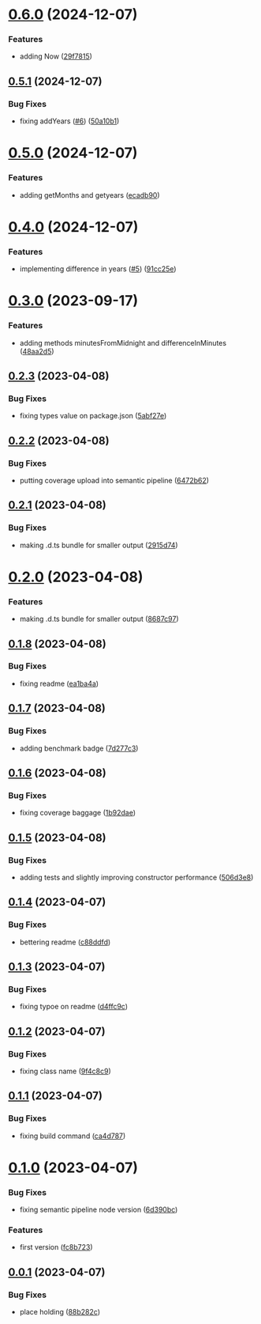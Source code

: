 # [0.6.0](https://github.com/codibre/sonic-date/compare/v0.5.1...v0.6.0) (2024-12-07)


### Features

* adding Now ([29f7815](https://github.com/codibre/sonic-date/commit/29f78157189a9d39de1e72d238701e085137e5ac))

## [0.5.1](https://github.com/codibre/sonic-date/compare/v0.5.0...v0.5.1) (2024-12-07)


### Bug Fixes

* fixing addYears ([#6](https://github.com/codibre/sonic-date/issues/6)) ([50a10b1](https://github.com/codibre/sonic-date/commit/50a10b1a913d1802aa9eebb6e64791a0b0caf7e2))

# [0.5.0](https://github.com/codibre/sonic-date/compare/v0.4.0...v0.5.0) (2024-12-07)


### Features

* adding getMonths and getyears ([ecadb90](https://github.com/codibre/sonic-date/commit/ecadb9088c45f5d001b32eef6035369a41195016))

# [0.4.0](https://github.com/codibre/sonic-date/compare/v0.3.0...v0.4.0) (2024-12-07)


### Features

* implementing difference in years ([#5](https://github.com/codibre/sonic-date/issues/5)) ([91cc25e](https://github.com/codibre/sonic-date/commit/91cc25e90ba5909cdf3eb0bb9255001c805f4e9a))

# [0.3.0](https://github.com/codibre/sonic-date/compare/v0.2.3...v0.3.0) (2023-09-17)


### Features

* adding methods minutesFromMidnight and differenceInMinutes ([48aa2d5](https://github.com/codibre/sonic-date/commit/48aa2d57385ba2e196ce68e27a58cb73e6582e98))

## [0.2.3](https://github.com/codibre/sonic-date/compare/v0.2.2...v0.2.3) (2023-04-08)


### Bug Fixes

* fixing types value on package.json ([5abf27e](https://github.com/codibre/sonic-date/commit/5abf27ef43842df226ecf19c05717b0e39d4dc36))

## [0.2.2](https://github.com/codibre/sonic-date/compare/v0.2.1...v0.2.2) (2023-04-08)


### Bug Fixes

* putting coverage upload into semantic pipeline ([6472b62](https://github.com/codibre/sonic-date/commit/6472b6285c2cc136f5a5ee815bee6fcf670e4924))

## [0.2.1](https://github.com/codibre/sonic-date/compare/v0.2.0...v0.2.1) (2023-04-08)


### Bug Fixes

* making .d.ts bundle for smaller output ([2915d74](https://github.com/codibre/sonic-date/commit/2915d74956ffff6f8a9408e7f1ee1f749c02f959))

# [0.2.0](https://github.com/codibre/sonic-date/compare/v0.1.8...v0.2.0) (2023-04-08)


### Features

* making .d.ts bundle for smaller output ([8687c97](https://github.com/codibre/sonic-date/commit/8687c974dae2e51dcfae4aa8e7df2df03c509fe9))

## [0.1.8](https://github.com/codibre/sonic-date/compare/v0.1.7...v0.1.8) (2023-04-08)


### Bug Fixes

* fixing readme ([ea1ba4a](https://github.com/codibre/sonic-date/commit/ea1ba4a3a27f179f02f6b2fa28c99c1c458d3dd2))

## [0.1.7](https://github.com/codibre/sonic-date/compare/v0.1.6...v0.1.7) (2023-04-08)


### Bug Fixes

* adding benchmark badge ([7d277c3](https://github.com/codibre/sonic-date/commit/7d277c31404eb6994b9eb6db654aedeaba5ca681))

## [0.1.6](https://github.com/codibre/sonic-date/compare/v0.1.5...v0.1.6) (2023-04-08)


### Bug Fixes

* fixing coverage baggage ([1b92dae](https://github.com/codibre/sonic-date/commit/1b92dae2af4ef3e7fd8c102b2f3fbc8a00423ecd))

## [0.1.5](https://github.com/codibre/sonic-date/compare/v0.1.4...v0.1.5) (2023-04-08)


### Bug Fixes

* adding tests and slightly improving constructor performance ([506d3e8](https://github.com/codibre/sonic-date/commit/506d3e89b1c0955c2bec5b903e9e08b325875179))

## [0.1.4](https://github.com/codibre/sonic-date/compare/v0.1.3...v0.1.4) (2023-04-07)


### Bug Fixes

* bettering readme ([c88ddfd](https://github.com/codibre/sonic-date/commit/c88ddfd75158aa414d0e1f8d936f951cc5524f5a))

## [0.1.3](https://github.com/codibre/sonic-date/compare/v0.1.2...v0.1.3) (2023-04-07)


### Bug Fixes

* fixing typoe on readme ([d4ffc9c](https://github.com/codibre/sonic-date/commit/d4ffc9c4f3c59b387550a1da74b227a3db47495d))

## [0.1.2](https://github.com/codibre/sonic-date/compare/v0.1.1...v0.1.2) (2023-04-07)


### Bug Fixes

* fixing class name ([9f4c8c9](https://github.com/codibre/sonic-date/commit/9f4c8c92b35598c0146aa005e77cbbd55fe5ee05))

## [0.1.1](https://github.com/codibre/sonic-date/compare/v0.1.0...v0.1.1) (2023-04-07)


### Bug Fixes

* fixing build command ([ca4d787](https://github.com/codibre/sonic-date/commit/ca4d787c7aa0393d3bfa4bb1904f6921d025740e))

# [0.1.0](https://github.com/codibre/sonic-date/compare/v0.0.1...v0.1.0) (2023-04-07)


### Bug Fixes

* fixing semantic pipeline node version ([6d390bc](https://github.com/codibre/sonic-date/commit/6d390bcf0444ebb823310ac5e19e95cc4f36a3ca))


### Features

* first version ([fc8b723](https://github.com/codibre/sonic-date/commit/fc8b72333bdd6b95f30b1033656fa93466577854))

## [0.0.1](https://github.com/codibre/sonic-date/compare/v0.0.0...v0.0.1) (2023-04-07)


### Bug Fixes

* place holding ([88b282c](https://github.com/codibre/sonic-date/commit/88b282cd78da66803d6b9f8ec2bbfb550b9716da))
